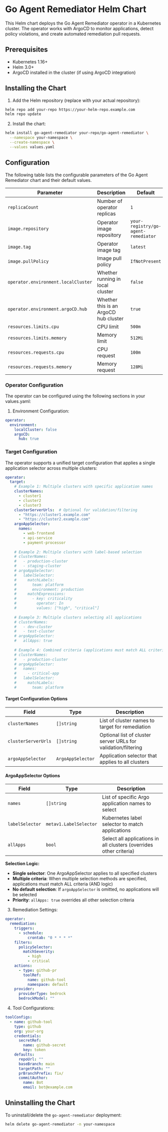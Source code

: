 # Go Agent Remediator Helm Chart

This Helm chart deploys the Go Agent Remediator operator in a Kubernetes cluster. The operator works with ArgoCD to monitor applications, detect policy violations, and create automated remediation pull requests.

## Prerequisites

- Kubernetes 1.16+
- Helm 3.0+
- ArgoCD installed in the cluster (if using ArgoCD integration)

## Installing the Chart

1. Add the Helm repository (replace with your actual repository):
```bash
helm repo add your-repo https://your-helm-repo.example.com
helm repo update
```

2. Install the chart:
```bash
helm install go-agent-remediator your-repo/go-agent-remediator \
  --namespace your-namespace \
  --create-namespace \
  --values values.yaml
```

## Configuration

The following table lists the configurable parameters of the Go Agent Remediator chart and their default values.

| Parameter | Description | Default |
|-----------|-------------|---------|
| `replicaCount` | Number of operator replicas | `1` |
| `image.repository` | Operator image repository | `your-registry/go-agent-remediator` |
| `image.tag` | Operator image tag | `latest` |
| `image.pullPolicy` | Image pull policy | `IfNotPresent` |
| `operator.environment.localCluster` | Whether running in local cluster | `false` |
| `operator.environment.argoCD.hub` | Whether this is an ArgoCD hub cluster | `true` |
| `resources.limits.cpu` | CPU limit | `500m` |
| `resources.limits.memory` | Memory limit | `512Mi` |
| `resources.requests.cpu` | CPU request | `100m` |
| `resources.requests.memory` | Memory request | `128Mi` |

### Operator Configuration

The operator can be configured using the following sections in your values.yaml:

1. Environment Configuration:
```yaml
operator:
  environment:
    localCluster: false
    argoCD:
      hub: true
```

### Target Configuration

The operator supports a unified target configuration that applies a single application selector across multiple clusters:

```yaml
operator:
  target:
    # Example 1: Multiple clusters with specific application names
    clusterNames:
      - cluster1
      - cluster2
      - cluster3
    clusterServerUrls:  # Optional for validation/filtering
      - "https://cluster1.example.com"
      - "https://cluster2.example.com"
    argoAppSelector:
      names:
        - web-frontend
        - api-service
        - payment-processor
      
    # Example 2: Multiple clusters with label-based selection
    # clusterNames:
    #   - production-cluster
    #   - staging-cluster
    # argoAppSelector:
    #   labelSelector:
    #     matchLabels:
    #       team: platform
    #       environment: production
    #     matchExpressions:
    #       - key: criticality
    #         operator: In
    #         values: ["high", "critical"]
    
    # Example 3: Multiple clusters selecting all applications
    # clusterNames:
    #   - dev-cluster
    #   - test-cluster
    # argoAppSelector:
    #   allApps: true
    
    # Example 4: Combined criteria (applications must match ALL criteria)
    # clusterNames:
    #   - production-cluster
    # argoAppSelector:
    #   names:
    #     - critical-app
    #   labelSelector:
    #     matchLabels:
    #       team: platform
```

#### Target Configuration Options

| Field | Type | Description |
|-------|------|-------------|
| `clusterNames` | `[]string` | List of cluster names to target for remediation |
| `clusterServerUrls` | `[]string` | Optional list of cluster server URLs for validation/filtering |
| `argoAppSelector` | `ArgoAppSelector` | Application selector that applies to all clusters |

#### ArgoAppSelector Options

| Field | Type | Description |
|-------|------|-------------|
| `names` | `[]string` | List of specific Argo application names to select |
| `labelSelector` | `metav1.LabelSelector` | Kubernetes label selector to match applications |
| `allApps` | `bool` | Select all applications in all clusters (overrides other criteria) |

**Selection Logic:**
- **Single selector**: One ArgoAppSelector applies to all specified clusters
- **Multiple criteria**: When multiple selection methods are specified, applications must match ALL criteria (AND logic)
- **No default selection**: If `argoAppSelector` is omitted, no applications will be selected
- **Priority**: `allApps: true` overrides all other selection criteria

3. Remediation Settings:
```yaml
operator:
  remediation:
    triggers:
      - schedule:
          crontab: "0 * * * *"
    filters:
      policySelector:
        matchSeverity:
          - high
          - critical
    actions:
      - type: github-pr
        toolRef:
          name: github-tool
          namespace: default
    provider:
      providerType: bedrock
      bedrockModel: ""
```

4. Tool Configurations:
```yaml
toolConfigs:
  - name: github-tool
    type: github
    org: your-org
    credentials:
      secretRef:
        name: github-secret
        key: token
    defaults:
      repoUrl: ""
      baseBranch: main
      targetPath: ""
      prBranchPrefix: fix/
      commitAuthor:
        name: Bot
        email: bot@example.com
```

## Uninstalling the Chart

To uninstall/delete the `go-agent-remediator` deployment:

```bash
helm delete go-agent-remediator -n your-namespace
``` 